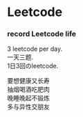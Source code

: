 # Leetcode
### record Leetcode life
3 leetcode per day.  
一天三题.  
1日3回のleetcode.  


要想健康又长寿  
抽烟喝酒吃肥肉  
晚睡晚起不锻炼  
多与异性交朋友  
